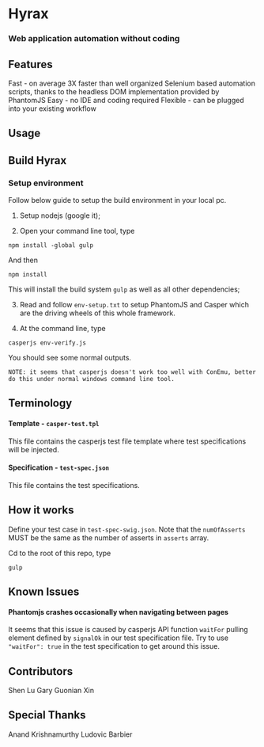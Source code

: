 # Hyrax
### Web application automation without coding

## Features
Fast - on average 3X faster than well organized Selenium based automation scripts, thanks to the headless DOM implementation provided by PhantomJS
Easy - no IDE and coding required
Flexible - can be plugged into your existing workflow

## Usage

## Build Hyrax
### Setup environment
Follow below guide to setup the build environment in your local pc.

1. Setup nodejs (google it);

2. Open your command line tool, type
```
npm install -global gulp
```
And then
```
npm install
```
This will install the build system ```gulp``` as well as all other dependencies;

3. Read and follow ```env-setup.txt``` to setup PhantomJS and Casper which are the driving wheels of this whole framework.

4. At the command line, type
```
casperjs env-verify.js
```
You should see some normal outputs.
```
NOTE: it seems that casperjs doesn't work too well with ConEmu, better do this under normal windows command line tool.
```


## Terminology
#### Template - ```casper-test.tpl```
This file contains the casperjs test file template where test specifications will be injected.

#### Specification - ```test-spec.json```
This file contains the test specifications.

## How it works
Define your test case in ```test-spec-swig.json```.
Note that the ```numOfAsserts``` MUST be the same as the number of asserts in ```asserts``` array.

Cd to the root of this repo, type
```
gulp
```

## Known Issues
#### Phantomjs crashes occasionally when navigating between pages
It seems that this issue is caused by casperjs API function ```waitFor``` pulling element defined by ```signalOk``` in our test specification file. Try to use ```"waitFor": true``` in the test specification to get around this issue.

## Contributors
Shen Lu
Gary Guonian Xin

## Special Thanks
Anand Krishnamurthy
Ludovic Barbier